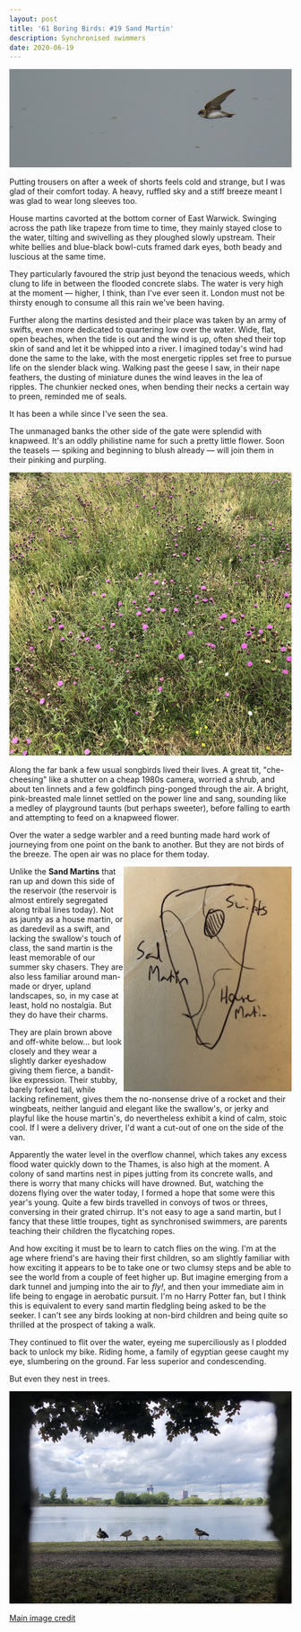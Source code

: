 ```yaml
---
layout: post
title: '61 Boring Birds: #19 Sand Martin'
description: Synchronised swimmers
date: 2020-06-19
---
```

![sand martin](/assets/img/sand-martin.jpg)

Putting trousers on after a week of shorts feels cold and strange, but I was glad of their comfort today. A heavy, ruffled sky and a stiff breeze meant I was glad to wear long sleeves too. 

House martins cavorted at the bottom corner of East Warwick. Swinging across the path like trapeze from time to time, they mainly stayed close to the water, tilting and swivelling as they ploughed slowly upstream. Their white bellies and blue-black bowl-cuts framed dark eyes, both beady and luscious at the same time. 

They particularly favoured the strip just beyond the tenacious weeds, which clung to life in between the flooded concrete slabs. The water is very high at the moment &mdash; higher, I think, than I've ever seen it. London must not be thirsty enough to consume all this rain we've been having.

Further along the martins desisted and their place was taken by an army of swifts, even more dedicated to quartering low over the water. Wide, flat, open beaches, when the tide is out and the wind is up, often shed their top skin of sand and let it be whipped into a river. I imagined today's wind had done the same to the lake, with the most energetic ripples set free to pursue life on the slender black wing. Walking past the geese I saw, in their nape feathers,  the dusting of miniature dunes the wind leaves in the lea of ripples. The chunkier necked ones, when bending their necks a certain way to preen, reminded me of seals.

It has been a while since I've seen the sea.

The unmanaged banks the other side of the gate were splendid with knapweed. It's an oddly philistine name for such a pretty little flower. Soon the teasels &mdash; spiking and beginning to blush already &mdash; will join them in their pinking and purpling.

![knapweed](/assets/img/knapweed.jpg)

Along the far bank a few usual songbirds lived their lives. A great tit, "che-cheesing" like a shutter on a cheap 1980s camera, worried a shrub, and about ten linnets and a few goldfinch ping-ponged through the air. A bright, pink-breasted male linnet settled on the power line and sang, sounding like a medley of playground taunts (but perhaps sweeter), before falling to earth and attempting to feed on a knapweed flower.

Over the water a sedge warbler and a reed bunting made hard work of journeying from one point on the bank to another. But they are not birds of the breeze. The open air was no place for them today.

<img alt="diagram of swift, and martin lake partitioning" src="/assets/img/diagram.jpg" style="float:right" />

Unlike the **Sand Martins** that ran up and down this side of the reservoir (the reservoir is almost entirely segregated along tribal lines today). Not as jaunty as a house martin, or as daredevil as a swift, and lacking the swallow's touch of class, the sand martin is the least memorable of our summer sky chasers. They are also less familiar around man-made or dryer, upland landscapes, so, in my case at least, hold no nostalgia. But they do have their charms.

They are plain brown above and off-white below... but look closely and they wear a slightly darker eyeshadow giving them fierce, a bandit-like expression. Their stubby, barely forked tail, while lacking refinement, gives them the no-nonsense drive of a rocket and their wingbeats, neither languid and elegant like the swallow's, or jerky and playful like the house martin's, do nevertheless exhibit a kind of calm, stoic cool. If I were a delivery driver, I'd want a cut-out of one on the side of the van.

Apparently the water level in the overflow channel, which takes any excess flood water quickly down to the Thames, is also high at the moment. A colony of sand martins nest in pipes jutting from its concrete walls, and there is worry that many chicks will have drowned. But, watching the dozens flying over the water today, I formed a hope that some were this year's young. Quite a few birds travelled in convoys of twos or threes, conversing in their grated chirrup. It's not easy to age a sand martin, but I fancy that these little troupes, tight as synchronised swimmers, are parents teaching their children the flycatching ropes.

And how exciting it must be to learn to catch flies on the wing. I'm at the age where friend's are having their first children, so am slightly familiar with how exciting it appears to be to take one or two clumsy steps and be able to see the world from a couple of feet higher up. But imagine emerging from a dark tunnel and jumping into the air to _fly!_, and then your immediate aim in life being to engage in aerobatic pursuit. I'm no Harry Potter fan, but I think this is equivalent to every sand martin fledgling being asked to be the seeker. I can't see any birds looking at non-bird children and being quite so thrilled at the prospect of taking a walk.

They continued to flit over the water, eyeing me superciliously as I plodded back to unlock my bike. Riding home, a family of egyptian geese caught my eye, slumbering on the ground. Far less superior and condescending.

But even they nest in trees.

![egyptian geese asleep](/assets/img/egyptian-geese-sleep.jpg)

[Main image credit](https://www.flickr.com/photos/68466173@N02/33000698082/)
